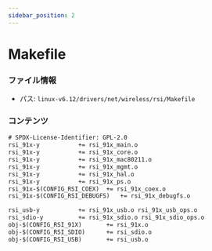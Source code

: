 ```yaml
---
sidebar_position: 2
---
```

# Makefile

### ファイル情報

- パス: `linux-v6.12/drivers/net/wireless/rsi/Makefile`

### コンテンツ

```txt
# SPDX-License-Identifier: GPL-2.0
rsi_91x-y			+= rsi_91x_main.o
rsi_91x-y			+= rsi_91x_core.o
rsi_91x-y			+= rsi_91x_mac80211.o
rsi_91x-y			+= rsi_91x_mgmt.o
rsi_91x-y			+= rsi_91x_hal.o
rsi_91x-y			+= rsi_91x_ps.o
rsi_91x-$(CONFIG_RSI_COEX)	+= rsi_91x_coex.o
rsi_91x-$(CONFIG_RSI_DEBUGFS)	+= rsi_91x_debugfs.o

rsi_usb-y			+= rsi_91x_usb.o rsi_91x_usb_ops.o
rsi_sdio-y			+= rsi_91x_sdio.o rsi_91x_sdio_ops.o
obj-$(CONFIG_RSI_91X) 		+= rsi_91x.o
obj-$(CONFIG_RSI_SDIO)		+= rsi_sdio.o
obj-$(CONFIG_RSI_USB)		+= rsi_usb.o

```
